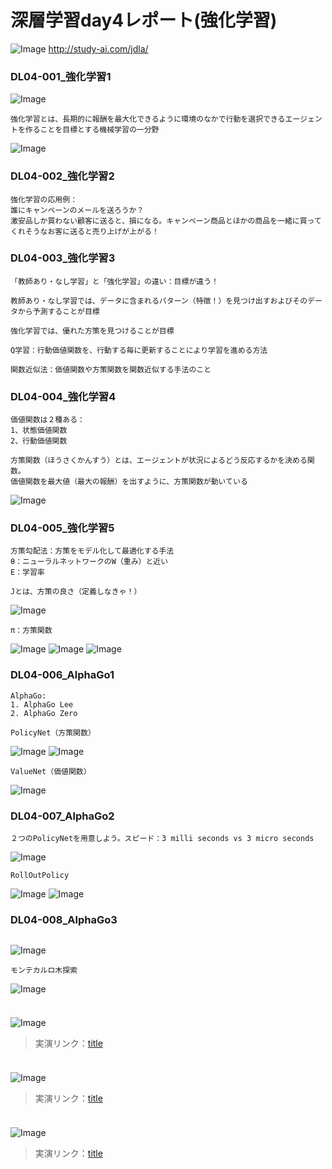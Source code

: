 # 深層学習day4レポート(強化学習)

![Image](/bnr_jdla.png)
http://study-ai.com/jdla/


### DL04-001_強化学習1
![Image](/DL04-001_強化学習1_00m40s.png)
```
強化学習とは、長期的に報酬を最大化できるように環境のなかで行動を選択できるエージェントを作ることを目標とする機械学習の一分野
```
![Image](/DL04-001_強化学習1_06m30s.png)


### DL04-002_強化学習2
```
強化学習の応用例：
誰にキャンペーンのメールを送ろうか？
激安品しか買わない顧客に送ると、損になる。キャンペーン商品とほかの商品を一緒に買ってくれそうなお客に送ると売り上げが上がる！
```


### DL04-003_強化学習3
```
「教師あり・なし学習」と「強化学習」の違い：目標が違う！

教師あり・なし学習では、データに含まれるパターン（特徴！）を見つけ出すおよびそのデータから予測することが目標

強化学習では、優れた方策を見つけることが目標
```
```
Q学習：行動価値関数を、行動する毎に更新することにより学習を進める方法

関数近似法：価値関数や方策関数を関数近似する手法のこと
```


### DL04-004_強化学習4
```
価値関数は２種ある：
1、状態価値関数
2、行動価値関数
```
```
方策関数（ほうさくかんすう）とは、エージェントが状況によるどう反応するかを決める関数。
価値関数を最大値（最大の報酬）を出すように、方策関数が動いている
```
![Image](/DL04-002_強化学習2_07m00s.png)


### DL04-005_強化学習5
```
方策勾配法：方策をモデル化して最適化する手法
θ：ニューラルネットワークのW（重み）と近い
E：学習率

Jとは、方策の良さ（定義しなきゃ！）
```
![Image](/DL04-005_強化学習5_04m15s.png)

```
π：方策関数
```
![Image](/DL04-005_強化学習5_08m15s.png)
![Image](/DL04-005_強化学習5_10m00s.png)
![Image](/DL04-005_強化学習5_11m40s.png)


### DL04-006_AlphaGo1
```
AlphaGo:
1. AlphaGo Lee
2. AlphaGo Zero
```

```
PolicyNet（方策関数）
```
![Image](/DL04-006_AlphaGo1_02m00s.png)
![Image](/DL04-006_AlphaGo1_04m15s.png)


```
ValueNet（価値関数）
```
![Image](/DL04-006_AlphaGo1_09m45s.png)


### DL04-007_AlphaGo2
```
２つのPolicyNetを用意しよう。スピード：3 milli seconds vs 3 micro seconds
```
![Image](/DL04-007_AlphaGo2_01m35s.png)


```
RollOutPolicy
```
![Image](/DL04-007_AlphaGo2_01m40s.png)
![Image](/DL04-007_AlphaGo2_03m15s.png)


### DL04-008_AlphaGo3
```

```
![Image](/DL04-008_AlphaGo3_00m30s.png)

```
モンテカルロ木探索
```
![Image](/DL04-008_AlphaGo3_02m30s.png)


### 
```

```
![Image](/.png)
> 実演リンク：[title](https://)


### 
```

```
![Image](/.png)
> 実演リンク：[title](https://)


### 
```

```
![Image](/.png)
> 実演リンク：[title](https://)








